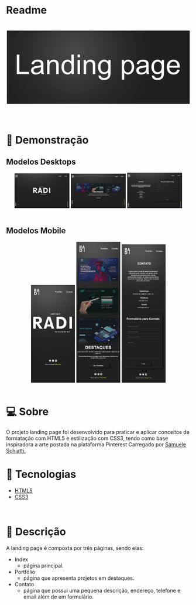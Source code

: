 # Readme

<h1 align="center">
    <img src="statics/img/bannerGit.jpg">
</h1><br>

# 👀 Demonstração
## Modelos Desktops
<div align="center">
<span><img src="statics/img/index.jpg" style="width: 150px;"></span>
<span><img src="statics/img/portfolio.jpg" style="width: 150px;"></span>
<span><img src="statics/img/contato.jpg" style="width: 150px;"></span>
</div>
<br>

## Modelos Mobile
<div align="center">
<span><img src="statics/img/index_mob.png" style="width: 120px;"></span>
<span><img src="statics/img/portfolio_mob.png" style="width: 120px;"></span>
<span><img src="statics/img/contato_mob.png" style="width: 120px;"></span>
</div>
<br>


# 💻 Sobre
O projeto landing page foi desenvolvido para praticar e aplicar conceitos de formatação com HTML5 e estilização com CSS3, tendo como base inspiradora a arte  postada na plataforma Pinterest Carregado por [Samuele Schiatti.](https://br.pinterest.com/pin/896638607035024218/)<br>

# 🚀 Tecnologias
- [HTML5](https://www.w3schools.com/html/)
- [CSS3](https://www.w3schools.com/css/)
<br>

# 📑 Descrição
A landing page é composta por três páginas, sendo elas:
- Index
    * página principal.
- Portfólio
    * página que apresenta projetos em destaques.
- Contato
    * página que possui uma pequena descrição, endereço, telefone e email além de um formulário. 
<br>

